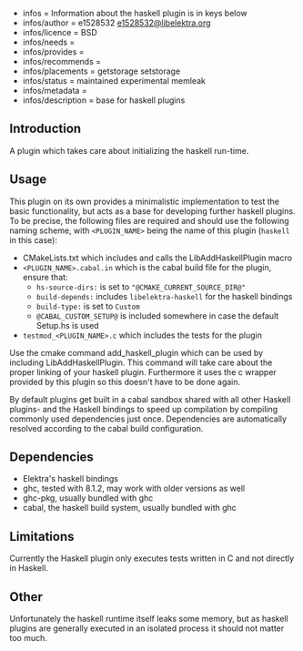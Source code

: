 - infos = Information about the haskell plugin is in keys below
- infos/author = e1528532 <e1528532@libelektra.org>
- infos/licence = BSD
- infos/needs =
- infos/provides =
- infos/recommends =
- infos/placements = getstorage setstorage
- infos/status = maintained experimental memleak
- infos/metadata =
- infos/description = base for haskell plugins

## Introduction

A plugin which takes care about initializing the haskell run-time.

## Usage

This plugin on its own provides a minimalistic implementation to test
the basic functionality, but acts as a base for developing further haskell plugins.
To be precise, the following files are required and should use the following
naming scheme, with `<PLUGIN_NAME>` being the name of this plugin (`haskell` in this case):

- CMakeLists.txt which includes and calls the LibAddHaskellPlugin macro
- `<PLUGIN_NAME>.cabal.in` which is the cabal build file for the plugin, ensure that:
  - `hs-source-dirs:` is set to `"@CMAKE_CURRENT_SOURCE_DIR@"`
  - `build-depends:` includes `libelektra-haskell` for the haskell bindings
  - `build-type:` is set to `Custom`
  - `@CABAL_CUSTOM_SETUP@` is included somewhere in case the default Setup.hs is
    used
- `testmod_<PLUGIN_NAME>.c` which includes the tests for the plugin

Use the cmake command add_haskell_plugin which can be used by including LibAddHaskellPlugin.
This command will take care about the proper linking of your haskell plugin. Furthermore it
uses the c wrapper provided by this plugin so this doesn't have to be done again.

By default plugins get built in a cabal sandbox shared with all other Haskell plugins-
and the Haskell bindings to speed up compilation by compiling commonly used dependencies
just once. Dependencies are automatically resolved according to the cabal build
configuration.

## Dependencies

- Elektra's haskell bindings
- ghc, tested with 8.1.2, may work with older versions as well
- ghc-pkg, usually bundled with ghc
- cabal, the haskell build system, usually bundled with ghc

## Limitations

Currently the Haskell plugin only executes tests written in C and not directly in Haskell.

## Other

Unfortunately the haskell runtime itself leaks some memory, but as haskell plugins are generally
executed in an isolated process it should not matter too much.
